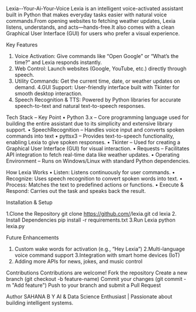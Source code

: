 Lexia--Your-Ai-Your-Voice
Lexia is an intelligent voice-activated assistant built in Python that makes everyday tasks easier with natural voice commands.From opening websites to fetching weather updates, Lexia listens, understands, and acts—hands-free.It also comes with a clean Graphical User Interface (GUI) for users who prefer a visual experience.

Key Features
1. Voice Activation: Give commands like “Open Google” or “What’s the time?” and Lexia responds instantly.
2. Web Control: Launch websites (Google, YouTube, etc.) directly through speech.
3. Utility Commands: Get the current time, date, or weather updates on demand.
4.GUI Support: User-friendly interface built with Tkinter for smooth desktop interaction.
5. Speech Recognition & TTS: Powered by Python libraries for accurate speech-to-text and natural text-to-speech responses.

Tech Stack – Key Point
•	Python 3.x – Core programming language used for building the entire assistant due to its simplicity and extensive library support.
•	SpeechRecognition – Handles voice input and converts spoken commands into text
•	pyttsx3 – Provides text-to-speech functionality, enabling Lexia to give spoken responses.
•	Tkinter – Used for creating a Graphical User Interface (GUI) for visual interaction.
•	Requests – Facilitates API integration to fetch real-time data like weather updates.
•	Operating Environment – Runs on Windows/Linux with standard Python dependencies.

 How Lexia Works
•	Listen: Listens continuously for user commands.
•	Recognize: Uses speech recognition to convert spoken words into text.
•	Process: Matches the text to predefined actions or functions.
•	Execute & Respond: Carries out the task and speaks back the result.

Installation & Setup

1️.Clone the Repository
git clone https://github.com/<your-username>/lexia.git
cd lexia
2. Install Dependencies
pip install -r requirements.txt
3.Run Lexia
python lexia.py

Future Enhancements
1. Custom wake words for activation (e.g., “Hey Lexia”)
2.Multi-language voice command support
3.Integration with smart home devices (IoT)
4. Adding more APIs for news, jokes, and music control
   
Contributions
Contributions are welcome!
Fork the repository
Create a new branch (git checkout -b feature-name)
Commit your changes (git commit -m "Add feature")
Push to your branch and submit a Pull Request

Author
SAHANA B Y
AI & Data Science Enthusiast | Passionate about building intelligent systems.
